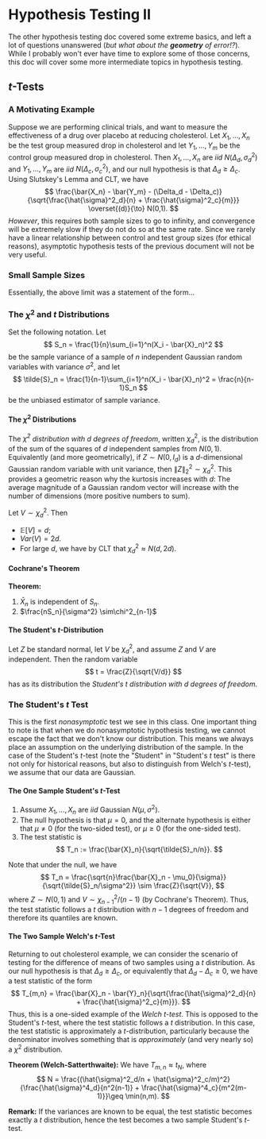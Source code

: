 # Hypothesis Testing II

The other hypothesis testing doc covered some extreme basics, and left a lot of questions unanswered (*but what about the __geometry__ of error!?*).  While I probably won't ever have time to explore some of those concerns, this doc will cover some more intermediate topics in hypothesis testing.

## $t$-Tests

### A Motivating Example

Suppose we are performing clinical trials, and want to measure the effectiveness of a drug over placebo at reducing cholesterol.  Let $X_1, \ldots, X_n$ be the test group measured drop in cholesterol and let $Y_1,\ldots, Y_m$ be the control group measured drop in cholesterol.  Then $X_1,\ldots,X_n$ are _iid_ $N(\Delta_d, \sigma_d^2)$ and $Y_1,\ldots,Y_m$ are _iid_ $N(\Delta_c, \sigma_c^2)$, and our null hypothesis is that $\Delta_d \geq \Delta_c$.  Using Slutskey's Lemma and CLT, we have $$ \frac{\bar{X_n} - \bar{Y_m} - (\Delta_d - \Delta_c)}{\sqrt{\frac{\hat{\sigma}^2_d}{n} + \frac{\hat{\sigma}^2_c}{m}}} \overset{(d)}{\to} N(0,1). $$ _However_, this requires both sample sizes to go to infinity, and convergence will be extremely slow if they do not do so at the same rate.  Since we rarely have a linear relationship between control and test group sizes (for ethical reasons), asymptotic hypothesis tests of the previous document will not be very useful.

### Small Sample Sizes

Essentially, the above limit was a statement of the form...

### The $\chi^2$ and $t$ Distributions

Set the following notation.  Let $$ S_n = \frac{1}{n}\sum_{i=1}^n(X_i - \bar{X}_n)^2 $$ be the sample variance of a sample of $n$ independent Gaussian random variables with variance $\sigma^2$, and let $$ \tilde{S}_n = \frac{1}{n-1}\sum_{i=1}^n(X_i - \bar{X}_n)^2 = \frac{n}{n-1}S_n $$ be the unbiased estimator of sample variance.

#### The $\chi^2$ Distributions

The _$\chi^2$ distribution with $d$ degrees of freedom_, written $\chi^2_d$, is the distribution of the sum of the squares of $d$ independent samples from $N(0,1)$.  Equivalently (and more geometrically), if $Z \sim N(0, I_d)$ is a $d$-dimensional Gaussian random variable with unit variance, then $\lVert Z\rVert_2^2\sim \chi^2_d$.  This provides a geometric reason why the kurtosis increases with $d$: The average magnitude of a Gaussian random vector will increase with the number of dimensions (more positive numbers to sum).

Let $V \sim \chi^2_d$.  Then
* $\mathbb{E}[V] = d$;
* $Var(V) = 2d$.
* For large $d$, we have by CLT that $\chi^2_d\approx N(d, 2d)$.

#### Cochrane's Theorem

__Theorem:__
1. $\bar{X}_n$ is independent of $S_n$.
2. $\frac{nS_n}{\sigma^2} \sim\chi^2_{n-1}$

#### The Student's $t$-Distribution

Let $Z$ be standard normal, let $V$ be $\chi^2_d$, and assume $Z$ and $V$ are independent.  Then the random variable $$ t = \frac{Z}{\sqrt{V/d}} $$ has as its distribution the _Student's $t$ distribution with $d$ degrees of freedom_.

### The Student's $t$ Test

This is the first _nonasymptotic_ test we see in this class.  One important thing to note is that when we do nonasymptotic hypothesis testing, we cannot escape the fact that we don't know our distribution.  This means we always place an assumption on the underlying distribution of the sample.  In the case of the Student's $t$-test (note the "Student" in "Student's $t$ test" is there not only for historical reasons, but also to distinguish from Welch's $t$-test), we assume that our data are Gaussian.

#### The One Sample Student's $t$-Test

1. Assume $X_1,\ldots,X_n$ are _iid_ Gaussian $N(\mu, \sigma^2)$.
2. The null hypothesis is that $\mu=0$, and the alternate hypothesis is either that $\mu\neq 0$ (for the two-sided test), or $\mu\geq 0$ (for the one-sided test).
3. The test statistic is $$ T_n := \frac{\bar{X}_n}{\sqrt{\tilde{S}_n/n}}. $$

Note that under the null, we have $$ T_n = \frac{\sqrt{n}\frac{\bar{X}_n - \mu_0}{\sigma}}{\sqrt{\tilde{S}_n/\sigma^2}} \sim \frac{Z}{\sqrt{V}}, $$ where $Z\sim N(0,1)$ and $V\sim\chi^2_{n-1}/(n-1)$ (by Cochrane's Theorem).  Thus, the test statistic follows a $t$ distribution with $n-1$ degrees of freedom and therefore its quantiles are known.

#### The Two Sample Welch's $t$-Test

Returning to out cholesterol example, we can consider the scenario of testing for the difference of means of two samples using a $t$ distribution.  As our null hypothesis is that $\Delta_d \geq \Delta_c$, or equivalently that $\Delta_d - \Delta_c \geq 0$, we have a test statistic of the form $$ T_{m,n} = \frac{\bar{X}_n - \bar{Y}_n}{\sqrt{\frac{\hat{\sigma}^2_d}{n} + \frac{\hat{\sigma}^2_c}{m}}}. $$ Thus, this is a one-sided example of the _Welch $t$-test_.  This is opposed to the Student's $t$-test, where the test statistic follows a $t$ distribution.  In this case, the test statistic is approximately a $t$-distribution, particularly because the denominator involves something that is _approximately_ (and very nearly so) a $\chi^2$ distribution.

__Theorem (Welch-Satterthwaite):__
We have $T_{m,n} \approx t_N$, where $$ N = \frac{(\hat{\sigma}^2_d/n + \hat{\sigma}^2_c/m)^2}{\frac{\hat{\sigma}^4_d}{n^2(n-1)} + \frac{\hat{\sigma}^4_c}{m^2(m-1)}}\geq \min(n,m). $$

__Remark:__ If the variances are known to be equal, the test statistic becomes exactly a $t$ distribution, hence the test becomes a two sample Student's $t$-test.
